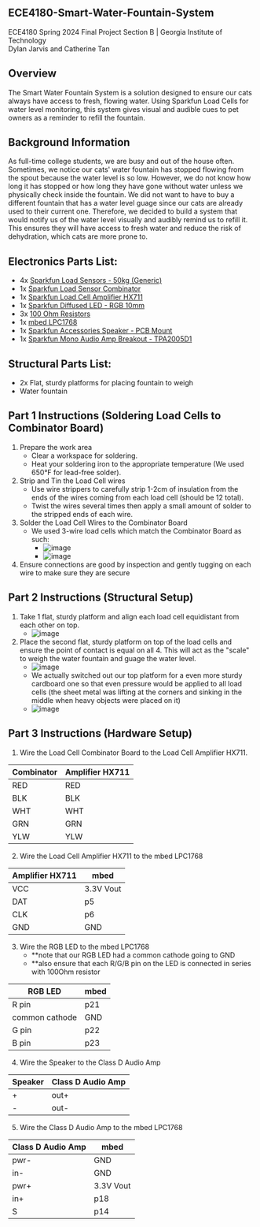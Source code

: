 ## ECE4180-Smart-Water-Fountain-System
ECE4180 Spring 2024 Final Project Section B | Georgia Institute of Technology  
Dylan Jarvis and Catherine Tan   

## Overview
The Smart Water Fountain System is a solution designed to ensure our cats always have access to fresh, flowing water. Using Sparkfun Load Cells for water level monitoring, this system gives visual and audible cues to pet owners as a reminder to refill the fountain.

## Background Information
As full-time college students, we are busy and out of the house often. Sometimes, we notice our cats' water fountain has stopped flowing from the spout because the water level is so low. However, we do not know how long it has stopped or how long they have gone without water unless we physically check inside the fountain. We did not want to have to buy a different fountain that has a water level guage since our cats are already used to their current one. Therefore, we decided to build a system that would notify us of the water level visually and audibly remind us to refill it. This ensures they will have access to fresh water and reduce the risk of dehydration, which cats are more prone to. 

## Electronics Parts List:
- 4x [Sparkfun Load Sensors - 50kg (Generic)](https://www.sparkfun.com/products/10245)
- 1x [Sparkfun Load Sensor Combinator](https://www.sparkfun.com/products/13878?_ga=2.234454110.1535232509.1712881816-1816657009.1711669502)
- 1x [Sparkfun Load Cell Amplifier HX711](https://www.sparkfun.com/products/13879?_ga=2.27940281.441763782.1713937099-1816657009.1711669502)
- 1x [Sparkfun Diffused LED - RGB 10mm](https://www.sparkfun.com/products/11120)
- 3x [100 Ohm Resistors](https://www.sparkfun.com/products/14493)
- 1x [mbed LPC1768](https://www.sparkfun.com/products/retired/9564)
- 1x [Sparkfun Accessories Speaker - PCB Mount](https://www.electromaker.io/shop/product/speaker-pcb-mount?gad_source=1&gclid=CjwKCAjwuJ2xBhA3EiwAMVjkVEWHcDyhnI3EJPf082CJfzoy2JA1GvtTF2LUusRH2YvoY_jHlv0_uRoCpioQAvD_BwE)
- 1x [Sparkfun Mono Audio Amp Breakout - TPA2005D1](https://www.sparkfun.com/products/11044)
## Structural Parts List:
- 2x Flat, sturdy platforms for placing fountain to weigh
- Water fountain

## Part 1 Instructions (Soldering Load Cells to Combinator Board)
1. Prepare the work area
   - Clear a workspace for soldering.
   - Heat your soldering iron to the appropriate temperature (We used 650°F for lead-free solder).
2. Strip and Tin the Load Cell wires
   - Use wire strippers to carefully strip 1-2cm of insulation from the ends of the wires coming from each load cell (should be 12 total).
   - Twist the wires several times then apply a small amount of solder to the stripped ends of each wire.
3. Solder the Load Cell Wires to the Combinator Board
   - We used 3-wire load cells which match the Combinator Board as such:
     - ![image](https://github.com/catherinextan/ECE4180-Smart-Water-Fountain-System/assets/65838825/d2c32d04-e73f-4688-b66d-c4b3c0c8735a)
     - ![image](https://github.com/catherinextan/ECE4180-Smart-Water-Fountain-System/assets/65838825/95c091a6-4620-4164-875a-730c75212c14)
4. Ensure connections are good by inspection and gently tugging on each wire to make sure they are secure

## Part 2 Instructions (Structural Setup)
1. Take 1 flat, sturdy platform and align each load cell equidistant from each other on top.
   - ![image](https://github.com/catherinextan/ECE4180-Smart-Water-Fountain-System/assets/65838825/d76bbcea-90ce-4c36-906d-068f81e08905)
2. Place the second flat, sturdy platform on top of the load cells and ensure the point of contact is equal on all 4. This will act as the "scale" to weigh the water fountain and guage the water level.
   - ![image](https://github.com/catherinextan/ECE4180-Smart-Water-Fountain-System/assets/65838825/ab68e6a3-8107-4f02-8ed4-de4d17b1ce47)
   - We actually switched out our top platform for a even more sturdy cardboard one so that even pressure would be applied to all load cells (the sheet metal was lifting at the corners and sinking in the middle when heavy objects were placed on it)
   - ![image](https://github.com/catherinextan/ECE4180-Smart-Water-Fountain-System/assets/65838825/cab341db-4767-4351-8f65-b8a464d29cf6)


## Part 3 Instructions (Hardware Setup)
1. Wire the Load Cell Combinator Board to the Load Cell Amplifier HX711. 

| Combinator  | Amplifier HX711 |
| ------------- | ------------- |
| RED  | RED  |
| BLK  | BLK  |
| WHT  | WHT  |
| GRN  | GRN  |
| YLW  | YLW  |
2. Wire the Load Cell Amplifier HX711 to the mbed LPC1768

| Amplifier HX711  | mbed |
| ------------- | ------------- |
| VCC  | 3.3V Vout  |
| DAT  | p5  |
| CLK  | p6  |
| GND  | GND  |
3. Wire the RGB LED to the mbed LPC1768
   - **note that our RGB LED had a common cathode going to GND
   - **also ensure that each R/G/B pin on the LED is connected in series with 100Ohm resistor

| RGB LED  | mbed |
| ------------- | ------------- |
| R pin  | p21  |
| common cathode  | GND  |
| G pin  | p22  |
| B pin  | p23  |
4. Wire the Speaker to the Class D Audio Amp

| Speaker  | Class D Audio Amp |
| ------------- | ------------- |
| +  | out+  |
| -  | out-  |
5. Wire the Class D Audio Amp to the mbed LPC1768

| Class D Audio Amp  | mbed |
| ------------- | ------------- |
| pwr-  | GND  |
| in-  | GND  |
| pwr+  | 3.3V Vout  |
| in+  | p18  |
| S  | p14  |


